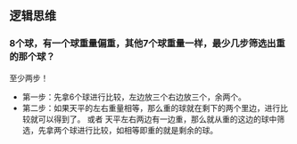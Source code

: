 ## 逻辑思维

### 8个球，有一个球重量偏重，其他7个球重量一样，最少几步筛选出重的那个球？

至少两步！

* 第一步：先拿6个球进行比较，左边放三个右边放三个，余两个。
* 第二步：如果天平的左右重量相等，那么重的球就在剩下的两个里边，进行比较就可以得到了。 或者 天平左右两边有一边重，那么就从重的这边的球中筛选，先拿两个球进行比较，如相等即重的就是剩余的球。







